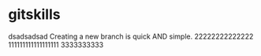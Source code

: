 # gitskills
dsadsadsad
Creating a new branch is quick AND simple.
22222222222222
111111111111111111
3333333333